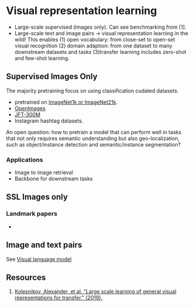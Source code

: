 # Visual representation learning
* Large-scale supervised (images only). Can see benchmarking from [1].
* Large-scale text and image pairs -> visual representation learning in the wild! This enables (1) open vocabulary: from close-set to open-set visual recognition (2) domain adaption: from one dataset to many downstream datasets and tasks (3)transfer learning includes zero-shot and few-shot learning. 

## Supervised Images Only
The majority pretraining focus on using classification cudated datasets.
* pretrained on [ImageNet1k or ImageNet21k](https://www.image-net.org/). 
* [OpenImages](https://storage.googleapis.com/openimages/web/index.html)
* [JFT-300M](https://paperswithcode.com/dataset/jft-300m)
* Instagram hashtag datasets.

An open question: how to pretrain a model that can perform well in tasks that not only requires semantic understanding but also geo-localization, such as object/instance detection and semantic/instance segmentation?
### Applications
* Image to image retrieval
* Backbone for downstream tasks

## SSL Images only
### Landmark papers
* 
## Image and text pairs
See [Visual language model](vision_language_models.md) 
## Resources
1. [Kolesnikov, Alexander, et al. "Large scale learning of general visual representations for transfer." (2019).](https://onikle.com/articles/13442)